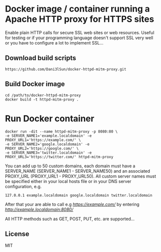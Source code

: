 # Docker image / container running a Apache HTTP proxy for HTTPS sites

Enable plain HTTP calls for secure SSL web sites or web resources. Useful for testing or if your programming language doesn't support SSL very well or you have to configure a lot to implement SSL...

## Download build scripts

```
https://github.com/Dani3lSun/docker-httpd-mitm-proxy.git
```

## Build Docker image

```
cd /path/to/docker-httpd-mitm-proxy
docker build -t httpd-mitm-proxy .
```

# Run Docker container

```
docker run -dit --name httpd-mitm-proxy -p 8080:80 \
-e SERVER_NAME1='example.localdomain' -e PROXY_URL1='https://example.com/' \
-e SERVER_NAME2='google.localdomain' -e PROXY_URL2='https://google.com/' \
-e SERVER_NAME3='twitter.localdomain' -e PROXY_URL3='https://twitter.com/' httpd-mitm-proxy
```

You can add up to 50 custom domains, each domain must have a SERVER_NAME (SERVER_NAME1 - SERVER_NAME50) and an associated PROXY_URL (PROXY_URL1 - PROXY_URL50).
All custom server names must be specified either in your local hosts file or in your DNS server configuration, e.g.

```
127.0.0.1 example.localdomain google.localdomain twitter.localdomain
```

After that your are able to call e.g *https://example.com/* by entering *http://example.localdomain:8080/*

All HTTP methods such as GET, POST, PUT, etc. are supported...

## License

MIT
